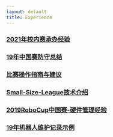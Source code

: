 ```yaml
---
layout: default 
title: Experience
---
```

### [2021年校内赛承办经验](2021年校内赛承办经验.md)
### [19年中国赛防守总结](19年中国赛防守总结.md)
### [比赛操作指南与建议](比赛操作指南与建议.md)
### [Small-Size-League技术介绍](Small-Size-League技术介绍.md)
### [2019RoboCup中国赛-硬件管理经验](2019RoboCup中国赛-硬件管理经验.md)
### [19年机器人维护记录示例](19年机器人维护记录示例.md)
